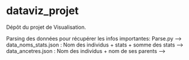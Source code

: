 # dataviz_projet
Dépôt du projet de Visualisation.

Parsing des données pour récupérer les infos importantes:
Parse.py --> data_noms_stats.json : Nom des individus + stats + somme des stats
         --> data_ancetres.json   : Nom des individus + nom de ses parents
         --> 

